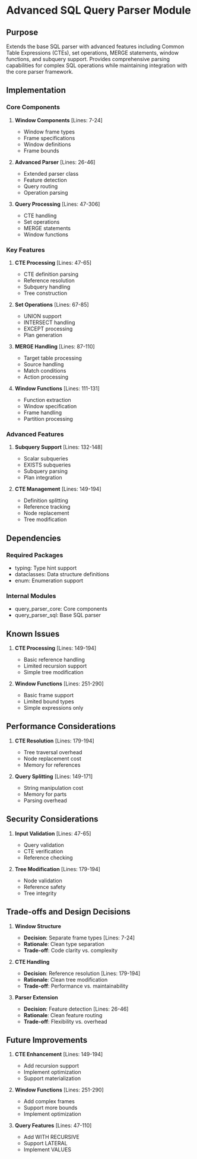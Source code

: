 # Advanced SQL Query Parser Module

## Purpose

Extends the base SQL parser with advanced features including Common Table Expressions (CTEs), set operations, MERGE statements, window functions, and subquery support. Provides comprehensive parsing capabilities for complex SQL operations while maintaining integration with the core parser framework.

## Implementation

### Core Components

1. **Window Components** [Lines: 7-24]

   - Window frame types
   - Frame specifications
   - Window definitions
   - Frame bounds

2. **Advanced Parser** [Lines: 26-46]

   - Extended parser class
   - Feature detection
   - Query routing
   - Operation parsing

3. **Query Processing** [Lines: 47-306]
   - CTE handling
   - Set operations
   - MERGE statements
   - Window functions

### Key Features

1. **CTE Processing** [Lines: 47-65]

   - CTE definition parsing
   - Reference resolution
   - Subquery handling
   - Tree construction

2. **Set Operations** [Lines: 67-85]

   - UNION support
   - INTERSECT handling
   - EXCEPT processing
   - Plan generation

3. **MERGE Handling** [Lines: 87-110]

   - Target table processing
   - Source handling
   - Match conditions
   - Action processing

4. **Window Functions** [Lines: 111-131]
   - Function extraction
   - Window specification
   - Frame handling
   - Partition processing

### Advanced Features

1. **Subquery Support** [Lines: 132-148]

   - Scalar subqueries
   - EXISTS subqueries
   - Subquery parsing
   - Plan integration

2. **CTE Management** [Lines: 149-194]
   - Definition splitting
   - Reference tracking
   - Node replacement
   - Tree modification

## Dependencies

### Required Packages

- typing: Type hint support
- dataclasses: Data structure definitions
- enum: Enumeration support

### Internal Modules

- query_parser_core: Core components
- query_parser_sql: Base SQL parser

## Known Issues

1. **CTE Processing** [Lines: 149-194]

   - Basic reference handling
   - Limited recursion support
   - Simple tree modification

2. **Window Functions** [Lines: 251-290]
   - Basic frame support
   - Limited bound types
   - Simple expressions only

## Performance Considerations

1. **CTE Resolution** [Lines: 179-194]

   - Tree traversal overhead
   - Node replacement cost
   - Memory for references

2. **Query Splitting** [Lines: 149-171]
   - String manipulation cost
   - Memory for parts
   - Parsing overhead

## Security Considerations

1. **Input Validation** [Lines: 47-65]

   - Query validation
   - CTE verification
   - Reference checking

2. **Tree Modification** [Lines: 179-194]
   - Node validation
   - Reference safety
   - Tree integrity

## Trade-offs and Design Decisions

1. **Window Structure**

   - **Decision**: Separate frame types [Lines: 7-24]
   - **Rationale**: Clean type separation
   - **Trade-off**: Code clarity vs. complexity

2. **CTE Handling**

   - **Decision**: Reference resolution [Lines: 179-194]
   - **Rationale**: Clean tree modification
   - **Trade-off**: Performance vs. maintainability

3. **Parser Extension**
   - **Decision**: Feature detection [Lines: 26-46]
   - **Rationale**: Clean feature routing
   - **Trade-off**: Flexibility vs. overhead

## Future Improvements

1. **CTE Enhancement** [Lines: 149-194]

   - Add recursion support
   - Implement optimization
   - Support materialization

2. **Window Functions** [Lines: 251-290]

   - Add complex frames
   - Support more bounds
   - Implement optimization

3. **Query Features** [Lines: 47-110]
   - Add WITH RECURSIVE
   - Support LATERAL
   - Implement VALUES
